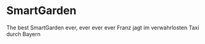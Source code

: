 # SmartGarden
The best SmartGarden ever, ever ever ever
Franz jagt im verwahrlosten Taxi durch Bayern
